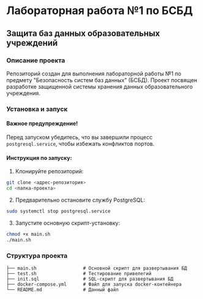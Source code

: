 # Лабораторная работа №1 по БСБД

## Защита баз данных образовательных учреждений

### Описание проекта

Репозиторий создан для выполнения лабораторной работы №1 по предмету "Безопасность систем баз данных" (БСБД). Проект посвящен разработке защищенной системы хранения данных образовательного учреждения.

### Установка и запуск

#### Важное предупреждение!
Перед запуском убедитесь, что вы завершили процесс `postgresql.service`, чтобы избежать конфликтов портов.

#### Инструкция по запуску:

1. Клонируйте репозиторий:
```bash
git clone <адрес-репозитория>
cd <папка-проекта>
```

2. Предварительно остановите службу PostgreSQL:
```bash
sudo systemctl stop postgresql.service
```

3. Запустите основную скрипт-установку:
```bash
chmod +x main.sh
./main.sh
```

### Структура проекта

```
├── main.sh                 # Основной скрипт для развертывания БД
├── test.sh                 # Тестирование привелегий
├── init.sql                # SQL-скрипт для развертывания БД
├── docker-compose.yml      # Файл для запуска docker-контейнера
└── README.md               # Данный файл
```
